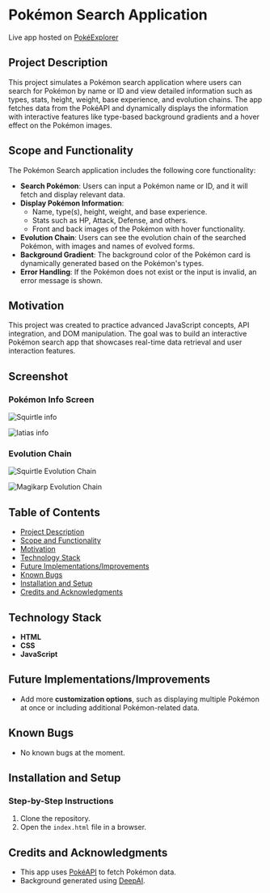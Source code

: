 # Pokémon Search Application
Live app hosted on [PokéExplorer](https://pokexplorer.vercel.app)

## Project Description
This project simulates a Pokémon search application where users can search for Pokémon by name or ID and view detailed information such as types, stats, height, weight, base experience, and evolution chains. The app fetches data from the PokéAPI and dynamically displays the information with interactive features like type-based background gradients and a hover effect on the Pokémon images.

## Scope and Functionality
The Pokémon Search application includes the following core functionality:

- **Search Pokémon**: Users can input a Pokémon name or ID, and it will fetch and display relevant data.
- **Display Pokémon Information**:
  - Name, type(s), height, weight, and base experience.
  - Stats such as HP, Attack, Defense, and others.
  - Front and back images of the Pokémon with hover functionality.
- **Evolution Chain**: Users can see the evolution chain of the searched Pokémon, with images and names of evolved forms.
- **Background Gradient**: The background color of the Pokémon card is dynamically generated based on the Pokémon's types.
- **Error Handling**: If the Pokémon does not exist or the input is invalid, an error message is shown.

## Motivation
This project was created to practice advanced JavaScript concepts, API integration, and DOM manipulation. The goal was to build an interactive Pokémon search app that showcases real-time data retrieval and user interaction features.

## Screenshot
### Pokémon Info Screen
![Squirtle info](https://github.com/user-attachments/assets/22bde3bd-b83c-4d0d-bcce-1a866c43d080)

![latias info](https://github.com/user-attachments/assets/e4e8844a-96a9-45b7-bec6-7d126c0378df)

### Evolution Chain
![Squirtle Evolution Chain](https://github.com/user-attachments/assets/e8f11321-8c7d-4279-ba4b-8ca698e67b2f)

![Magikarp Evolution Chain](https://github.com/user-attachments/assets/566074d4-b245-48f8-a9e5-dfb96f78e406)

## Table of Contents
- [Project Description](#project-description)
- [Scope and Functionality](#scope-and-functionality)
- [Motivation](#motivation)
- [Technology Stack](#technology-stack)
- [Future Implementations/Improvements](#future-implementationsimprovements)
- [Known Bugs](#known-bugs)
- [Installation and Setup](#installation-and-setup)
- [Credits and Acknowledgments](#credits-and-acknowledgments)

## Technology Stack
- **HTML**
- **CSS**
- **JavaScript**

## Future Implementations/Improvements
- Add more **customization options**, such as displaying multiple Pokémon at once or including additional Pokémon-related data.

## Known Bugs
- No known bugs at the moment.

## Installation and Setup
### Step-by-Step Instructions
1. Clone the repository.
2. Open the `index.html` file in a browser.

## Credits and Acknowledgments
- This app uses [PokéAPI](https://pokeapi.co/) to fetch Pokémon data.
- Background generated using [DeepAI](https://deepai.org/).
